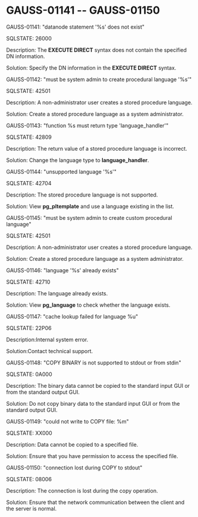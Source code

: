 # GAUSS-01141 -- GAUSS-01150<a name="EN-US_TOPIC_0302073505"></a>

GAUSS-01141: "datanode statement '%s' does not exist"

SQLSTATE: 26000

Description: The  **EXECUTE DIRECT**  syntax does not contain the specified DN information.

Solution: Specify the DN information in the  **EXECUTE DIRECT**  syntax.

GAUSS-01142: "must be system admin to create procedural language '%s'"

SQLSTATE: 42501

Description: A non-administrator user creates a stored procedure language.

Solution: Create a stored procedure language as a system administrator.

GAUSS-01143: "function %s must return type 'language\_handler'"

SQLSTATE: 42809

Description: The return value of a stored procedure language is incorrect.

Solution: Change the language type to  **language\_handler**.

GAUSS-01144: "unsupported language '%s'"

SQLSTATE: 42704

Description: The stored procedure language is not supported.

Solution: View  **pg\_pltemplate**  and use a language existing in the list.

GAUSS-01145: "must be system admin to create custom procedural language"

SQLSTATE: 42501

Description: A non-administrator user creates a stored procedure language.

Solution: Create a stored procedure language as a system administrator.

GAUSS-01146: "language '%s' already exists"

SQLSTATE: 42710

Description: The language already exists.

Solution: View  **pg\_language**  to check whether the language exists.

GAUSS-01147: "cache lookup failed for language %u"

SQLSTATE: 22P06

Description:Internal system error.

Solution:Contact technical support.

GAUSS-01148: "COPY BINARY is not supported to stdout or from stdin"

SQLSTATE: 0A000

Description: The binary data cannot be copied to the standard input GUI or from the standard output GUI.

Solution: Do not copy binary data to the standard input GUI or from the standard output GUI.

GAUSS-01149: "could not write to COPY file: %m"

SQLSTATE: XX000

Description: Data cannot be copied to a specified file.

Solution: Ensure that you have permission to access the specified file.

GAUSS-01150: "connection lost during COPY to stdout"

SQLSTATE: 08006

Description: The connection is lost during the copy operation.

Solution: Ensure that the network communication between the client and the server is normal.

